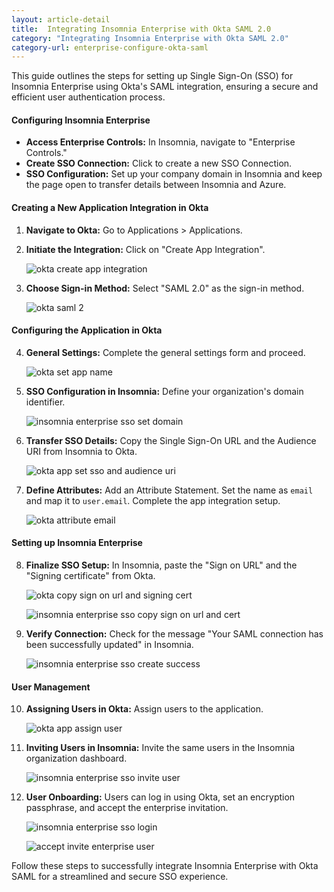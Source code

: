 ```yaml
---
layout: article-detail
title:  Integrating Insomnia Enterprise with Okta SAML 2.0
category: "Integrating Insomnia Enterprise with Okta SAML 2.0"
category-url: enterprise-configure-okta-saml
---
```


This guide outlines the steps for setting up Single Sign-On (SSO) for Insomnia Enterprise using Okta's SAML integration, ensuring a secure and efficient user authentication process.

#### Configuring Insomnia Enterprise

- **Access Enterprise Controls:** In Insomnia, navigate to "Enterprise Controls."
- **Create SSO Connection:** Click to create a new SSO Connection.
- **SSO Configuration:** Set up your company domain in Insomnia and keep the page open to transfer details between Insomnia and Azure.

#### Creating a New Application Integration in Okta

1. **Navigate to Okta:** Go to Applications > Applications.
2. **Initiate the Integration:** Click on "Create App Integration".

   ![okta create app integration](../assets/images/okta-create-app-integration.jpg)

3. **Choose Sign-in Method:** Select "SAML 2.0" as the sign-in method.

   ![okta saml 2](../assets/images/okta-select-saml-2.jpg)

#### Configuring the Application in Okta

4. **General Settings:** Complete the general settings form and proceed.

   ![okta set app name](../assets/images/okta-app-set-name.jpg)

5. **SSO Configuration in Insomnia:** Define your organization's domain identifier.

   ![insomnia enterprise sso set domain](../assets/images/insomnia-enterprise-sso-set-domain.jpg)

6. **Transfer SSO Details:** Copy the Single Sign-On URL and the Audience URI from Insomnia to Okta.

   ![okta app set sso and audience uri](../assets/images/okta-app-set-sso-and-audience-uri.jpg)

7. **Define Attributes:** Add an Attribute Statement. Set the name as `email` and map it to `user.email`. Complete the app integration setup.

   ![okta attribute email](../assets/images/okta-attribute-email.jpg)

#### Setting up Insomnia Enterprise

8. **Finalize SSO Setup:** In Insomnia, paste the "Sign on URL" and the "Signing certificate" from Okta.

   ![okta copy sign on url and signing cert](../assets/images/okta-copy-sign-on-url-and-signing-cert.jpg)

   ![insomnia enterprise sso copy sign on url and cert](../assets/images/insomnia-enterprise-sso-copy-sign-on-url-and-cert.jpg)
9. **Verify Connection:** Check for the message "Your SAML connection has been successfully updated" in Insomnia.

   ![insomnia enterprise sso create success](../assets/images/insomnia-enterprise-sso-create-success.jpg)

#### User Management

10. **Assigning Users in Okta:** Assign users to the application.

    ![okta app assign user](../assets/images/okta-app-assign-user.jpg)

11. **Inviting Users in Insomnia:** Invite the same users in the Insomnia organization dashboard.

    ![insomnia enterprise sso invite user](../assets/images/insomnia-enterprise-sso-invite-user.jpg)

12. **User Onboarding:** Users can log in using Okta, set an encryption passphrase, and accept the enterprise invitation.

    ![insomnia enterprise sso login](../assets/images/insomnia-enterprise-sso-login.jpg)

    ![accept invite enterprise user](../assets/images/accept-invite-enterprise-user.jpg)

Follow these steps to successfully integrate Insomnia Enterprise with Okta SAML for a streamlined and secure SSO experience.
